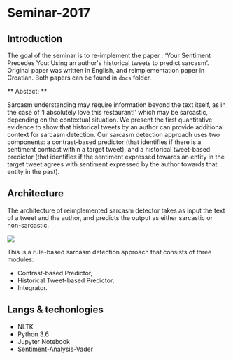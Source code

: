 # Seminar-2017

## Introduction

The goal of the seminar is to re-implement the paper : ‘Your Sentiment
Precedes You: Using an author's
historical tweets to predict
sarcasm’. Original paper was written in English, and reimplementation paper in Croatian. Both papers can be found in `docs` folder.

** Abstact: **

Sarcasm understanding may require information beyond the text itself, as in the
case of ‘I absolutely love this restaurant!’
which may be sarcastic, depending on the
contextual situation. We present the first
quantitative evidence to show that historical tweets by an author can provide additional context for sarcasm detection. Our sarcasm detection approach uses two components: a contrast-based predictor (that
identifies if there is a sentiment contrast
within a target tweet), and a historical
tweet-based predictor (that identifies if the
sentiment expressed towards an entity in
the target tweet agrees with sentiment expressed by the author towards that entity in
the past).

## Architecture
The architecture of reimplemented sarcasm detector takes as input the text of a
tweet and the author, and predicts the output as either sarcastic or non-sarcastic.

![](assets/arh_resized)


This is a rule-based
sarcasm detection approach that consists of three
modules:

* Contrast-based Predictor,
* Historical Tweet-based Predictor,
* Integrator.

## Langs & techonlogies

* NLTK
* Python 3.6
* Jupyter Notebook
* Sentiment-Analysis-Vader